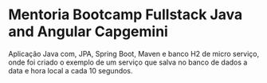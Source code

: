 # Mentoria Bootcamp Fullstack Java and Angular Capgemini
<p>Aplicação Java com, JPA, Spring Boot, Maven e banco H2 de micro serviço, onde foi criado o exemplo de um serviço que salva no banco de dados a data e hora local a cada 10 segundos.</p>